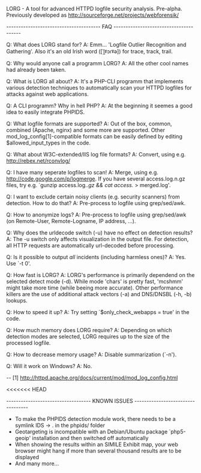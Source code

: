 LORG - A tool for advanced HTTPD logfile security analysis. Pre-alpha.
Previously developed as http://sourceforge.net/projects/webforensik/

--------------------------------------- FAQ ---------------------------------------

Q: What does LORG stand for?
A: Emm... 'Logfile Outlier Recognition and Gathering'. Also it's an old Irish word ([ˈl̪ˠɔɾˠə]) for trace, track, trail.

Q: Why would anyone call a programm LORG?
A: All the other cool names had already been taken.

Q: What is LORG all about?
A: It's a PHP-CLI programm that implements various detection techniques to automatically scan your HTTPD logfiles for attacks against web applications.

Q: A CLI programm? Why in hell PHP?
A: At the beginning it seemes a good idea to easily integrate PHPIDS.

Q: What logfile formats are supported?
A: Out of the box, common, combined (Apache, nginx) and some more are supported. Other mod_log_config[1]-compatible formats can be easily defined by editing $allowed_input_types in the code.

Q: What about W3C-extended/IIS log file formats?
A: Convert, using e.g. http://rebex.net/rconvlog/

Q: I have many seperate logfiles to scan!
A: Merge, using e.g. http://code.google.com/p/logmerge. If you have several access.log.n.gz files, try e.g. `gunzip access.log.*.gz && cat access.* > merged.log'.

Q: I want to exclude certain noisy clients (e.g. security scanners) from detection. How to do that?
A: Pre-process to logfile using grep/sed/awk.

Q: How to anonymize logs?
A: Pre-process to logfile using grep/sed/awk (on Remote-User, Remote-Logname, IP address, ...).

Q: Why does the urldecode switch (-u) have no effect on detection results?
A: The -u switch only affects visualization in the output file. For detection, all HTTP requests are automatically url-decoded before processing.

Q: Is it possible to output *all* incidents (including harmless ones)?
A: Yes. Use `-t 0'.

Q: How fast is LORG?
A: LORG's performance is primarily dependend on the selected detect mode (-d). While mode 'chars' is pretty fast, 'mcshmm' might take more time (while beeing more accurate). Other performance killers are the use of additional attack vectors (-a) and DNS/DNSBL (-h, -b) lookups.

Q: How to speed it up?
A: Try setting `$only_check_webapps = true' in the code.

Q: How much memory does LORG require?
A: Depending on which detection modes are selected, LORG requires up to the size of the processed logfile.

Q: How to decrease memory usage?
A: Disable summarization (`-n').

Q: Will it work on Windows?
A: No.

--
[1] http://httpd.apache.org/docs/current/mod/mod_log_config.html

<<<<<<< HEAD

----------------------------------- KNOWN ISSUES ----------------------------------

* To make the PHPIDS detection module work, there needs to be a symlink IDS -> . in the phpids/ folder
* Geotargeting is incompatible with an Debian/Ubuntu package `php5-geoip' installation and then switched off automatically
* When showing the results within an SIMILE Exhibit map, your web browser might hang if more than several thousand results are to be displayed
* And many more...

